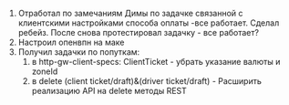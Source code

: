 1. Отработал по замечаниям Димы по задачке связанной с клиентскими настройками способа оплаты -все работает. Сделал ребейз. После снова протестировал задачку - все работает?
2. Настроил опенвпн на маке
3. Получил задачки по попуткам:
   1. в http-gw-client-specs: ClientTicket - убрать указание валюты и zoneId
   2. в delete (client ticket/draft)&(driver ticket/draft) - 
    Расширить реализацию API на delete методы REST 
